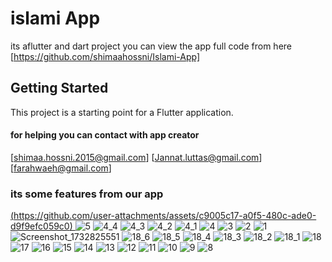 # islami App

its aflutter and dart project you can view the app full code from here [https://github.com/shimaahossni/Islami-App]

## Getting Started

This project is a starting point for a Flutter application.

#### for helping you can contact with app creator 
[shimaa.hossni.2015@gmail.com]
[Jannat.luttas@gmail.com]
[farahwaeh@gmail.com]

### its some features from our app

[(https://github.com/user-attachments/assets/c9005c17-a0f5-480c-ade0-d9f9efc059c0)
](https://github.com/user-attachments/assets/8c60c6d0-84a4-4ac3-bc67-48585d90edf2)
![5](https://github.com/user-attachments/assets/d9f13954-18f3-4fe6-9b20-b23e689114be)
![4_4](https://github.com/user-attachments/assets/2b77cf8e-daeb-4f93-8d7f-c2da4e3b9eb0)
![4_3](https://github.com/user-attachments/assets/ccb1d418-b4bf-4c32-bcd1-91ad7d0aa3c6)
![4_2](https://github.com/user-attachments/assets/d8002d87-8803-4d1d-9dba-9f3e80a11149)
![4_1](https://github.com/user-attachments/assets/bb73d411-6969-492a-a717-6280b8bdf7b2)
![4](https://github.com/user-attachments/assets/428ead38-6fd4-4ce5-92f4-2c53a7ee132a)
![3](https://github.com/user-attachments/assets/abd89e16-8219-499e-a04e-21b0f4909c2a)
![2](https://github.com/user-attachments/assets/7cbc8241-2655-4ee0-ab26-8759b176f612)
![1](https://github.com/user-attachments/assets/9d12e46e-ec88-465d-bc09-9f4dcbb75e8f)
![Screenshot_1732825551](https://github.com/user-attachments/assets/69e9f342-50b8-449a-b7cc-42e78edb3cb2)
![18_6](https://github.com/user-attachments/assets/651a1f24-2f76-448e-a4c2-ed2f00687fc2)
![18_5](https://github.com/user-attachments/assets/14079c7e-d56c-4945-bd6a-444e123848ac)
![18_4](https://github.com/user-attachments/assets/7a4afc10-936f-4af2-be17-f02dab18b4ae)
![18_3](https://github.com/user-attachments/assets/394e7188-2dfc-4fb4-8923-1f6dbb085879)
![18_2](https://github.com/user-attachments/assets/4299f0e9-d8ac-466b-ba5e-d6430eb59904)
![18_1](https://github.com/user-attachments/assets/c4c9a7d3-b1b5-497e-bccf-8b57a5a066f4)
![18](https://github.com/user-attachments/assets/5421e856-8946-4ed5-9595-8f34c1fa0bba)
![17](https://github.com/user-attachments/assets/64a23d8c-82b2-453a-852a-cfa3479e9abe)
![16](https://github.com/user-attachments/assets/c8a75246-b898-4178-8ae1-e8f04dffccad)
![15](https://github.com/user-attachments/assets/3d449e8e-9aff-4128-9073-d11e295e05d0)
![14](https://github.com/user-attachments/assets/b0b9f193-776a-472e-9a2e-23fa16a9c265)
![13](https://github.com/user-attachments/assets/c2d019c4-c84d-4fd5-a1f0-9a746f261dbb)
![12](https://github.com/user-attachments/assets/b2f16992-a2e6-4dbf-8c93-325907a72fa9)
![11](https://github.com/user-attachments/assets/4a5c50b9-04ee-43c2-a5a7-ef5748d3968a)
![10](https://github.com/user-attachments/assets/1a9afe46-6ec4-45eb-8d87-8a0531bd32f5)
![9](https://github.com/user-attachments/assets/0da60095-20a8-42c3-87f0-29dab1bd9c84)
![8](https://github.com/user-attachments/assets/2f6b1baa-d63f-48b3-b997-a713f5006c09)
